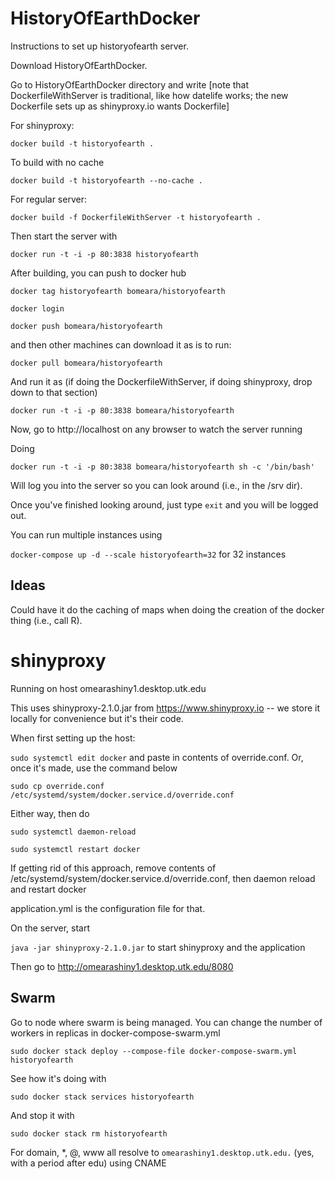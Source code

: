 # HistoryOfEarthDocker
Instructions to set up historyofearth server.

Download HistoryOfEarthDocker.

Go to HistoryOfEarthDocker directory and write [note that DockerfileWithServer is traditional, like how datelife works; the new Dockerfile sets up as shinyproxy.io wants Dockerfile]

For shinyproxy:

`docker build -t historyofearth .`

To build with no cache

`docker build -t historyofearth --no-cache .`


For regular server:

`docker build -f DockerfileWithServer -t historyofearth .`


Then start the server with

`docker run -t -i -p 80:3838 historyofearth`

After building, you can push to docker hub

`docker tag historyofearth bomeara/historyofearth`

`docker login`

`docker push bomeara/historyofearth`

and then other machines can download it as is to run:

`docker pull bomeara/historyofearth`

And run it as (if doing the DockerfileWithServer, if doing shinyproxy, drop down to that section)

`docker run -t -i -p 80:3838 bomeara/historyofearth`

Now, go to http://localhost on any browser to watch the server running

Doing

`docker run -t -i -p 80:3838 bomeara/historyofearth sh -c '/bin/bash'`

Will log you into the server so you can look around (i.e., in the /srv dir).

Once you've finished looking around, just type `exit` and you will be logged out.

You can run multiple instances using

`docker-compose up -d --scale historyofearth=32` for 32 instances

## Ideas

Could have it do the caching of maps when doing the creation of the docker thing (i.e., call R).

# shinyproxy

Running on host omearashiny1.desktop.utk.edu

This uses shinyproxy-2.1.0.jar from https://www.shinyproxy.io -- we store it locally for convenience but it's their code.

When first setting up the host:

`sudo systemctl edit docker` and paste in contents of override.conf. Or, once it's made, use the command below

`sudo cp override.conf /etc/systemd/system/docker.service.d/override.conf`

Either way, then do

`sudo systemctl daemon-reload`

`sudo systemctl restart docker`

If getting rid of this approach, remove contents of /etc/systemd/system/docker.service.d/override.conf, then daemon reload and restart docker


application.yml is the configuration file for that.

On the server, start

`java -jar shinyproxy-2.1.0.jar` to start shinyproxy and the application

Then go to http://omearashiny1.desktop.utk.edu/8080

## Swarm

Go to node where swarm is being managed. You can change the number of workers in replicas in docker-compose-swarm.yml



`sudo docker stack deploy --compose-file docker-compose-swarm.yml historyofearth`

See how it's doing with

`sudo docker stack services historyofearth`

And stop it with

`sudo docker stack rm historyofearth`

For domain, *, @, www all resolve to `omearashiny1.desktop.utk.edu.` (yes, with a period after edu) using CNAME
